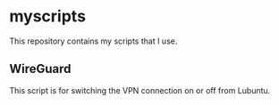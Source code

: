 # myscripts

This repository contains my scripts that I use.

## WireGuard

This script is for switching the VPN connection on or off from Lubuntu.

